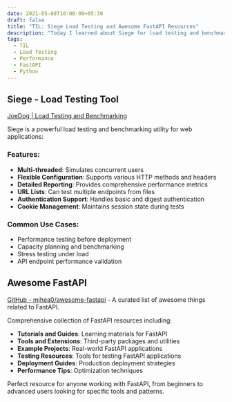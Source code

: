 ```yaml
---
date: 2021-05-08T10:00:00+05:30
draft: false
title: "TIL: Siege Load Testing and Awesome FastAPI Resources"
description: "Today I learned about Siege for load testing and benchmarking web applications, plus discovered a curated collection of FastAPI resources and tools."
tags:
  - TIL
  - Load Testing
  - Performance
  - FastAPI
  - Python
---
```


## Siege - Load Testing Tool

[JoeDog | Load Testing and Benchmarking](https://www.joedog.org/)

Siege is a powerful load testing and benchmarking utility for web applications:

### Features:
- **Multi-threaded**: Simulates concurrent users
- **Flexible Configuration**: Supports various HTTP methods and headers
- **Detailed Reporting**: Provides comprehensive performance metrics
- **URL Lists**: Can test multiple endpoints from files
- **Authentication Support**: Handles basic and digest authentication
- **Cookie Management**: Maintains session state during tests

### Common Use Cases:
- Performance testing before deployment
- Capacity planning and benchmarking
- Stress testing under load
- API endpoint performance validation

## Awesome FastAPI

[GitHub - mjhea0/awesome-fastapi](https://github.com/mjhea0/awesome-fastapi) - A curated list of awesome things related to FastAPI.

Comprehensive collection of FastAPI resources including:
- **Tutorials and Guides**: Learning materials for FastAPI
- **Tools and Extensions**: Third-party packages and utilities
- **Example Projects**: Real-world FastAPI applications
- **Testing Resources**: Tools for testing FastAPI applications
- **Deployment Guides**: Production deployment strategies
- **Performance Tips**: Optimization techniques

Perfect resource for anyone working with FastAPI, from beginners to advanced users looking for specific tools and patterns.